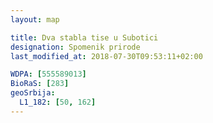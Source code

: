 ```yaml
---
layout: map

title: Dva stabla tise u Subotici
designation: Spomenik prirode
last_modified_at: 2018-07-30T09:53:11+02:00

WDPA: [555589013]
BioRaS: [283]
geoSrbija:
  L1_182: [50, 162]
---
```

